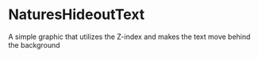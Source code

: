 # NaturesHideoutText
A simple graphic that utilizes the Z-index and makes the text move behind the background 

